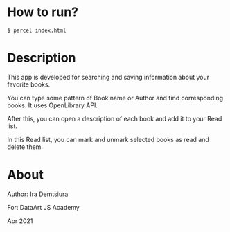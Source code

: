 # How to run?

```
$ parcel index.html
```

# Description

This app is developed for searching and saving information about your favorite books.

You can type some pattern of Book name or Author and find corresponding books.
It uses OpenLibrary API.

After this, you can open a description of each book and add it to your Read list.

In this Read list, you can mark and unmark selected books as read and delete them.

# About

Author: Ira Demtsiura

For: DataArt JS Academy

Apr 2021
